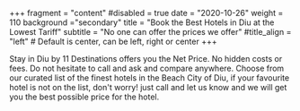 +++
fragment = "content"
#disabled = true
date = "2020-10-26"
weight = 110
background ="secondary"
title = "Book the Best Hotels in Diu at the Lowest Tariff"
subtitle = "No one can offer the prices we offer"
#title_align = "left" # Default is center, can be left, right or center
+++

Stay in Diu by 11 Destinations offers you the Net Price. No hidden costs or fees. Do not hesitate to call and ask and compare anywhere. Choose from our curated list of the finest hotels in the Beach City of Diu, if your favourite hotel is not on the list, don't worry! just call and let us know and we will get you the best possible price for the hotel.